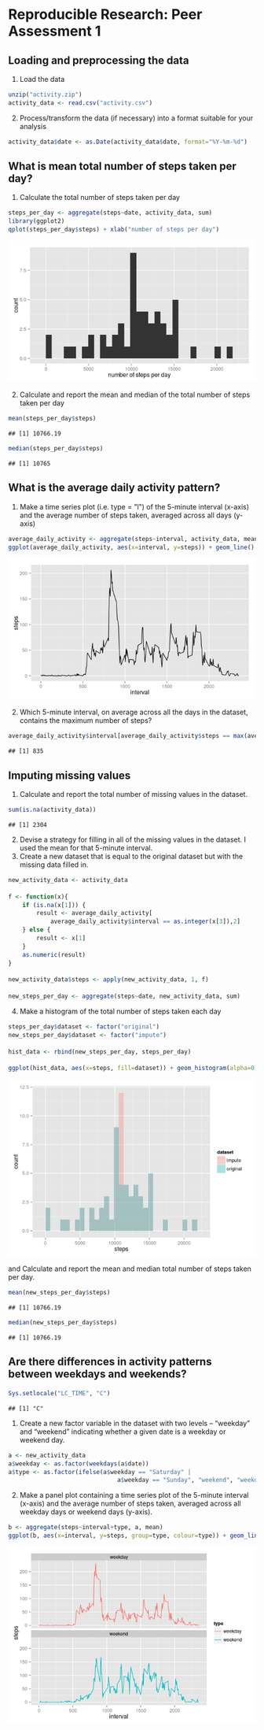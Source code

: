 # Reproducible Research: Peer Assessment 1


## Loading and preprocessing the data

1. Load the data

```r
unzip("activity.zip")
activity_data <- read.csv("activity.csv")
```
2. Process/transform the data (if necessary) into a format suitable for your analysis

```r
activity_data$date <- as.Date(activity_data$date, format="%Y-%m-%d")
```
## What is mean total number of steps taken per day?

1. Calculate the total number of steps taken per day

```r
steps_per_day <- aggregate(steps~date, activity_data, sum)
library(ggplot2)
qplot(steps_per_day$steps) + xlab("number of steps per day")
```

![](PA1_template_files/figure-html/unnamed-chunk-3-1.png) 

2. Calculate and report the mean and median of the total number of steps taken per day

```r
mean(steps_per_day$steps)
```

```
## [1] 10766.19
```

```r
median(steps_per_day$steps)
```

```
## [1] 10765
```

## What is the average daily activity pattern?
1. Make a time series plot (i.e. type = "l") of the 5-minute interval (x-axis) and the average number of steps taken, averaged across all days (y-axis)

```r
average_daily_activity <- aggregate(steps~interval, activity_data, mean)
ggplot(average_daily_activity, aes(x=interval, y=steps)) + geom_line()
```

![](PA1_template_files/figure-html/unnamed-chunk-5-1.png) 

2. Which 5-minute interval, on average across all the days in the dataset, contains the maximum number of steps?

```r
average_daily_activity$interval[average_daily_activity$steps == max(average_daily_activity$steps)]
```

```
## [1] 835
```

## Imputing missing values
1. Calculate and report the total number of missing values in the dataset.

```r
sum(is.na(activity_data))
```

```
## [1] 2304
```

2. Devise a strategy for filling in all of the missing values in the dataset. I used the  mean for that 5-minute interval.
3. Create a new dataset that is equal to the original dataset but with the missing data filled in.

```r
new_activity_data <- activity_data

f <- function(x){
    if (is.na(x[1])) {
        result <- average_daily_activity[
            average_daily_activity$interval == as.integer(x[3]),2]
    } else {
        result <- x[1]
    }
    as.numeric(result)
}

new_activity_data$steps <- apply(new_activity_data, 1, f)

new_steps_per_day <- aggregate(steps~date, new_activity_data, sum)
```

4. Make a histogram of the total number of steps taken each day 

```r
steps_per_day$dataset <- factor("original")
new_steps_per_day$dataset <- factor("impute")

hist_data <- rbind(new_steps_per_day, steps_per_day)

ggplot(hist_data, aes(x=steps, fill=dataset)) + geom_histogram(alpha=0.3, position="identity")
```

![](PA1_template_files/figure-html/unnamed-chunk-9-1.png) 

and Calculate and report the mean and median total number of steps taken per day. 

```r
mean(new_steps_per_day$steps)
```

```
## [1] 10766.19
```

```r
median(new_steps_per_day$steps)
```

```
## [1] 10766.19
```


## Are there differences in activity patterns between weekdays and weekends?


```r
Sys.setlocale("LC_TIME", "C")
```

```
## [1] "C"
```
1. Create a new factor variable in the dataset with two levels – “weekday” and “weekend” indicating whether a given date is a weekday or weekend day.


```r
a <- new_activity_data
a$weekday <- as.factor(weekdays(a$date))
a$type <- as.factor(ifelse(a$weekday == "Saturday" |
                               a$weekday == "Sunday", "weekend", "weekday"))
```
2. Make a panel plot containing a time series plot of the 5-minute interval (x-axis) and the average number of steps taken, averaged across all weekday days or weekend days (y-axis). 


```r
b <- aggregate(steps~interval+type, a, mean)
ggplot(b, aes(x=interval, y=steps, group=type, colour=type)) + geom_line() + facet_wrap(~type, nrow=2)
```

![](PA1_template_files/figure-html/unnamed-chunk-13-1.png) 

